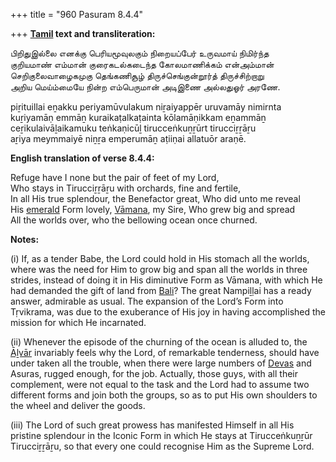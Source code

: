 +++
title = "960 Pasuram 8.4.4"

+++
**[Tamil](/definition/tamil#history "show Tamil definitions") text and transliteration:**

பிறிதுஇல்லை எனக்கு பெரியமூவுலகும் நிறையப்பேர் உருவமாய் நிமிர்ந்த  
குறியமாண் எம்மான் குரைகடல்கடைந்த கோலமாணிக்கம் என்அம்மான்  
செறிகுலைவாழைகமுகு தெங்கணிசூழ் திருச்செங்குன்றூர்த் திருச்சிற்றாறு  
அறிய மெய்ம்மையே நின்ற எம்பெருமான் அடிஇணை அல்லதுஓர் அரணே.

piṟituillai eṉakku periyamūvulakum niṟaiyappēr uruvamāy nimirnta  
kuṟiyamāṇ emmāṉ kuraikaṭalkaṭainta kōlamāṇikkam eṉammāṉ  
ceṟikulaivāḻaikamuku teṅkaṇicūḻ tirucceṅkuṉṟūrt tirucciṟṟāṟu  
aṟiya meymmaiyē niṉṟa emperumāṉ aṭiiṇai allatuōr araṇē.

**English translation of verse 8.4.4:**

Refuge have I none but the pair of feet of my Lord,  
Who stays in Tirucciṟṟāṟu with orchards, fine and fertile,  
In all His true splendour, the Benefactor great, Who did unto me reveal  
His [emerald](/definition/emerald#history "show emerald definitions") Form lovely, [Vāmana](/definition/vamana#history "show Vāmana definitions"), my Sire, Who grew big and spread  
All the worlds over, who the bellowing ocean once churned.

**Notes:**

\(i\) If, as a tender Babe, the Lord could hold in His stomach all the worlds, where was the need for Him to grow big and span all the worlds in three strides, instead of doing it in His diminutive Form as Vāmana, with which He had demanded the gift of land from [Bali](/definition/bali#vaishnavism "show Bali definitions")? The great Nampiḻḷai has a ready answer, admirable as usual. The expansion of the Lord’s Form into Tṛvikrama, was due to the exuberance of His joy in having accomplished the mission for which He incarnated.

\(ii\) Whenever the episode of the churning of the ocean is alluded to, the [Āḻvār](/definition/aḻvar#vaishnavism "show Āḻvār definitions") invariably feels why the Lord, of remarkable tenderness, should have under taken all the trouble, when there were large numbers of [Devas](/definition/deva#vaishnavism "show Devas definitions") and Asuras, rugged enough, for the job. Actually, those guys, with all their complement, were not equal to the task and the Lord had to assume two different forms and join both the groups, so as to put His own shoulders to the wheel and deliver the goods.

\(iii\) The Lord of such great prowess has manifested Himself in all His pristine splendour in the Iconic Form in which He stays at Tirucceṅkuṉṟūr Tirucciṟṟāṟu, so that every one could recognise Him as the Supreme Lord.


